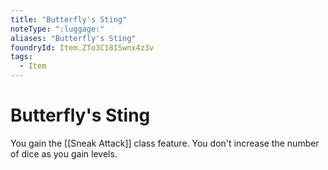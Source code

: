 ```yaml
---
title: "Butterfly's Sting"
noteType: ":luggage:"
aliases: "Butterfly's Sting"
foundryId: Item.ZTo3C18ISwnx4z3v
tags:
  - Item
---
```


# Butterfly's Sting

You gain the [[Sneak Attack]] class feature. You don't increase the number of dice as you gain levels.
